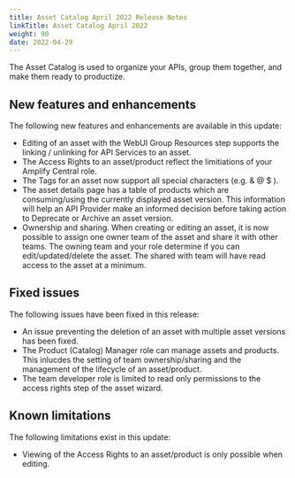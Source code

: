 ```yaml
---
title: Asset Catalog April 2022 Release Notes
linkTitle: Asset Catalog April 2022
weight: 90
date: 2022-04-29
---
```


The Asset Catalog is used to organize your APIs, group them together, and make them ready to productize.

## New features and enhancements

The following new features and enhancements are available in this update:

* Editing of an asset with the WebUI Group Resources step supports the linking / unlinking for API Services to an asset.  
* The Access Rights to an asset/product reflect the limitiations of your Amplify Central role. 
* The Tags for an asset now support all special characters (e.g. & @ $ ).
* The asset details page has a table of products which are consuming/using the currently displayed asset version.  This information will help an API Provider make an informed decision before taking action to Deprecate or Archive an asset version. 
* Ownership and sharing. When creating or editing an asset, it is now possible to assign one owner team of the asset and share it with other teams. The owning team and your role determine if you can edit/updated/delete the asset. The shared with team will have read access to the asset at a minimum.

## Fixed issues

The following issues have been fixed in this release:

* An issue preventing the deletion of an asset with multiple asset versions has been fixed.
* The Product (Catalog) Manager role can manage assets and products.   This inlucdes the setting of team ownership/sharing and the management of the lifecycle of an asset/product.
* The team developer role is limited to read only permissions to the access rights step of the asset wizard.

## Known limitations

The following limitations exist in this update:

* Viewing of the Access Rights to an asset/product is only possible when editing.
